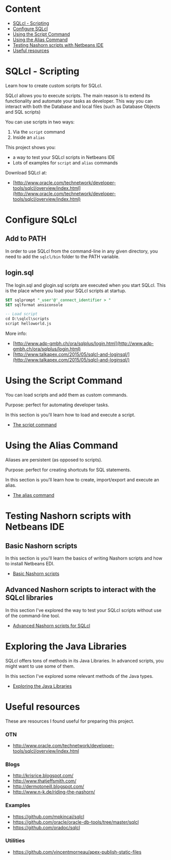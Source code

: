 # Content
- [SQLcl - Scripting](#sqlcl-scripting)
- [Configure SQLcl](#configure-sqlcl)
- [Using the Script Command](#using-the-script-command)
- [Using the Alias Command](#using-the-alias-command)
- [Testing Nashorn scripts with Netbeans IDE](#testing-nashorn-scripts-with-netbeans-ide)
- [Useful resources](#useful-resources)

# SQLcl - Scripting
Learn how to create custom scripts for SQLcl.

SQLcl allows you to execute scripts. The main reason is to extend its functionality and automate your tasks as developer. This way you can interact with both the Database and local files (such as Database Objects and SQL scripts)

You can use scripts in two ways:
1. Via the ```script``` command
2. Inside an ```alias```

This project shows you:
- a way to test your SQLcl scripts in Netbeans IDE
- Lots of examples for `script` and `alias` commands

Download SQLcl at:
- [http://www.oracle.com/technetwork/developer-tools/sqlcl/overview/index.html](http://www.oracle.com/technetwork/developer-tools/sqlcl/overview/index.html)

# Configure SQLcl

## Add to PATH
In order to use SQLcl from the command-line in any given directory, you need to add the `sqlcl/bin` folder to the PATH variable. 

## login.sql
The login.sql and glogin.sql scripts are executed when you start SQLcl.
This is the place where you load your SQLcl scripts at startup.

```sql
SET sqlprompt "_user'@'_connect_identifier > "
SET sqlformat ansiconsole

-- Load script
cd D:\sqlcl\scripts
script helloworld.js
```

More info:
- [http://www.adp-gmbh.ch/ora/sqlplus/login.html](http://www.adp-gmbh.ch/ora/sqlplus/login.html)
- [http://www.talkapex.com/2015/05/sqlcl-and-loginsql/](http://www.talkapex.com/2015/05/sqlcl-and-loginsql/)

# Using the Script Command
You can load scripts and add them as custom commands. 

Purpose: perfect for automating developer tasks.

In this section is you'll learn how to load and execute a script.

- [The script command](doc/script.md)

# Using the Alias Command
Aliases are persistent (as opposed to scripts).

Purpose: perfect for creating shortcuts for SQL statements.

In this section is you'll learn how to create, import/export and execute an alias.

- [The alias command](doc/alias.md)

# Testing Nashorn scripts with Netbeans IDE

## Basic Nashorn scripts
In this section is you'll learn the basics of writing Nashorn scripts and how to install Netbeans EDI.

- [Basic Nashorn scripts](doc/netbeans.md)

## Advanced Nashorn scripts to interact with the SQLcl libraries
In this section I've explored the way to test your SQLcl scripts without use of the command-line tool.

- [Advanced Nashorn scripts for SQLcl](doc/netbeans-sqlcl.md)

# Exploring the Java Libraries
SQLcl offers tons of methods in its Java Libraries. In advanced scripts, you might want to use some of them.

In this section I've explored some relevant methods of the Java types.

- [Exploring the Java Libraries](doc/java-libraries.md)

# Useful resources
These are resources I found useful for preparing this project.

### OTN
- http://www.oracle.com/technetwork/developer-tools/sqlcl/overview/index.html

### Blogs
- http://krisrice.blogspot.com/
- http://www.thatjeffsmith.com/
- http://dermotoneill.blogspot.com/
- http://www.n-k.de/riding-the-nashorn/

### Examples
- https://github.com/mpkincai/sqlcl
- https://github.com/oracle/oracle-db-tools/tree/master/sqlcl
- https://github.com/oradoc/sqlcl

### Utilities
- https://github.com/vincentmorneau/apex-publish-static-files

